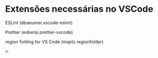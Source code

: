 # Extensões necessárias no VSCode

ESLint (dbaeumer.vscode-eslint)

Prettier (esbenp.prettier-vscode)

region folding for VS Code (maptz.regionfolder)

🔥
